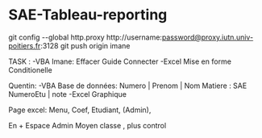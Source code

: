 # SAE-Tableau-reporting
git config --global http.proxy http://username:password@proxy.iutn.univ-poitiers.fr:3128
git push origin imane

TASK :
-VBA
Imane: 
Effacer
Guide
Connecter
-Excel
Mise en forme Conditionelle 

Quentin:
-VBA
Base de données:
Numero | Prenom | Nom 
Matiere : SAE
NumeroEtu | note
-Excel
Graphique 

Page excel:
Menu, Coef, Etudiant, (Admin), 



En +
Espace Admin Moyen classe , plus control
